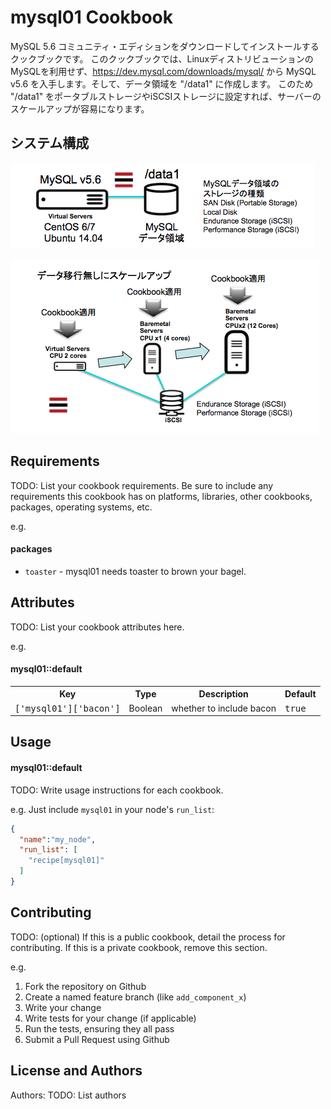 mysql01 Cookbook
================

MySQL 5.6 コミュニティ・エディションをダウンロードしてインストールするクックブックです。
このクックブックでは、LinuxディストリビューションのMySQLを利用せず、https://dev.mysql.com/downloads/mysql/ から MySQL v5.6 を入手します。そして、データ領域を "/data1" に作成します。 このため "/data1" をポータブルストレージやiSCSIストレージに設定すれば、サーバーのスケールアップが容易になります。


システム構成
------------
![MySQLシステム構成](doc/MySQL_config.png)

![MySQLスケールアップシナリオ](doc/MySQL_Scale_up_story.png)



Requirements
------------
TODO: List your cookbook requirements. Be sure to include any requirements this cookbook has on platforms, libraries, other cookbooks, packages, operating systems, etc.

e.g.
#### packages
- `toaster` - mysql01 needs toaster to brown your bagel.

Attributes
----------
TODO: List your cookbook attributes here.

e.g.
#### mysql01::default
<table>
  <tr>
    <th>Key</th>
    <th>Type</th>
    <th>Description</th>
    <th>Default</th>
  </tr>
  <tr>
    <td><tt>['mysql01']['bacon']</tt></td>
    <td>Boolean</td>
    <td>whether to include bacon</td>
    <td><tt>true</tt></td>
  </tr>
</table>

Usage
-----
#### mysql01::default
TODO: Write usage instructions for each cookbook.

e.g.
Just include `mysql01` in your node's `run_list`:

```json
{
  "name":"my_node",
  "run_list": [
    "recipe[mysql01]"
  ]
}
```

Contributing
------------
TODO: (optional) If this is a public cookbook, detail the process for contributing. If this is a private cookbook, remove this section.

e.g.
1. Fork the repository on Github
2. Create a named feature branch (like `add_component_x`)
3. Write your change
4. Write tests for your change (if applicable)
5. Run the tests, ensuring they all pass
6. Submit a Pull Request using Github

License and Authors
-------------------
Authors: TODO: List authors
